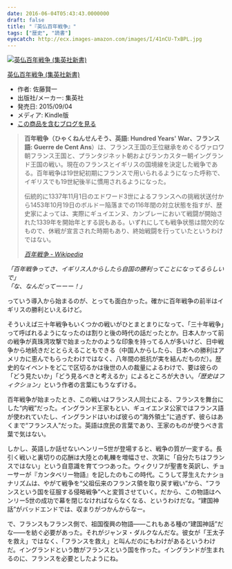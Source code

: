 ```yaml
---
date: 2016-06-04T05:43:43.0000000
draft: false
title: "『英仏百年戦争』"
tags: ["歴史", "読書"]
eyecatch: http://ecx.images-amazon.com/images/I/41nCU-TxBPL.jpg
---
```

<p><div class="hatena-asin-detail"><a href="http://www.amazon.co.jp/exec/obidos/ASIN/B014QLR6LY/bestylesnet-22/"><img src="http://ecx.images-amazon.com/images/I/41nCU-TxBPL._SL160_.jpg" class="hatena-asin-detail-image" alt="英仏百年戦争 (集英社新書)" title="英仏百年戦争 (集英社新書)"></a><div class="hatena-asin-detail-info"><p class="hatena-asin-detail-title"><a href="http://www.amazon.co.jp/exec/obidos/ASIN/B014QLR6LY/bestylesnet-22/">英仏百年戦争 (集英社新書)</a></p><ul><li><span class="hatena-asin-detail-label">作者:</span> 佐藤賢一</li><li><span class="hatena-asin-detail-label">出版社/メーカー:</span> 集英社</li><li><span class="hatena-asin-detail-label">発売日:</span> 2015/09/04</li><li><span class="hatena-asin-detail-label">メディア:</span> Kindle版</li><li><a href="http://d.hatena.ne.jp/asin/B014QLR6LY/bestylesnet-22" target="_blank">この商品を含むブログを見る</a></li></ul></div><div class="hatena-asin-detail-foot"></div></div></p>

<blockquote cite="https://ja.wikipedia.org/wiki/%E7%99%BE%E5%B9%B4%E6%88%A6%E4%BA%89">
<p><b>百年戦争（ひゃくねんせんそう、英語: Hundred Years' War、フランス語: Guerre de Cent Ans</b>）は、フランス王国の王位継承をめぐるヴァロワ朝フランス王国と、プランタジネット朝およびランカスター朝イングランド王国の戦い。現在のフランスとイギリスの国境線を決定した戦争である。百年戦争は19世紀初期にフランスで用いられるようになった呼称で、イギリスでも19世紀後半に慣用されるようになった。</p><p>伝統的に1337年11月1日のエドワード3世によるフランスへの挑戦状送付から1453年10月19日のボルドー陥落までの116年間の対立状態を指すが、歴史家によっては、実際にギュイエンヌ、カンブレーにおいて戦闘が開始された1339年を開始年とする説もある。いずれにしても戦争状態は間欠的なもので、休戦が宣言された時期もあり、終始戦闘を行っていたというわけではない。</p>

<cite><a href="https://ja.wikipedia.org/wiki/%E7%99%BE%E5%B9%B4%E6%88%A6%E4%BA%89">&#x767E;&#x5E74;&#x6226;&#x4E89; - Wikipedia</a></cite>
</blockquote>
<p><i>「百年戦争ってさ、イギリス人からしたら自国の勝利ってことになってるらしいで」<br />
「な、なんだってーーー！」</i></p><p>っていう導入から始まるのが、とっても面白かった。確かに百年戦争の前半はイギリスの勝利といえるけど。</p><p>そういえば三十年戦争もいくつかの戦いがひとまとまりになって、「三十年戦争」って呼ばれるようになったのは割りと後の時代の話だったとか。日本人かって前の戦争が真珠湾攻撃で始まったかのような印象を持ってる人が多いけど、日中戦争から地続きだととらえることもできる（中国人からしたら、日本への勝利はアメリカに恵んでもらったわけではなく、八年間の抵抗が実を結んだものだ）。歴史的なイベントをどこで区切るかは後世の人の裁量によるわけで、要は彼らの「どう見たいか」「どう見るべきと考えるか」によるところが大きい。<i>「歴史はフィクション」</i>という作者の言葉にもうなずける。</p><p>百年戦争が始まったとき、この戦いはフランス人同士による、フランスを舞台にした“内戦”だった。イングランド王家もとい、ギュイエンヌ公家ではフランス語が使われていたし、イングランドはいわば彼らの“海外領土”に過ぎず、彼らはあくまで“フランス人”だった。英語は庶民の言葉であり、王家のものが使うべき言葉で気はない。</p><p>しかし、英語しか話せないヘンリー5世が登場すると、戦争の質が一変する。長引く戦いと裏切りの応酬は大陸との軋轢を増幅させ、次第に「自分たちはフランスではない」という自意識を育てつつあった。ウィクリフが聖書を英訳し、チョーサーが『カンタベリー物語』を記したのもこの時代。こうして芽生えたナショナリズムは、やがて戦争を“父祖伝来のフランス領を取り戻す戦い”から、“フランスという国を征服する侵略戦争”へと変質させていく。だから、この物語はヘンリー5世の成功で幕を閉じなければならなくなる、というわけだな。“建国神話”がバッドエンドでは、収まりがつかんからなー。</p><p>で、フランスもフランス側で、祖国復興の物語――これもある種の“建国神話”だな――を紡ぐ必要があった。それがジャンヌ・ダルクなんだな。彼女が「王太子を救え」ではなく、「フランスを救え」と叫んだのにもわけがあるというわけだ。イングランドという敵がフランスという国を作った。イングランドが生まれるのに、フランスを必要としたようにね。</p>
